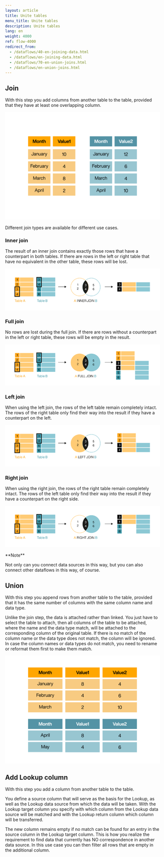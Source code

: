 ```yaml
---
layout: article
title: Unite tables
menu_title: Unite tables
description: Unite tables
lang: en
weight: 4000
ref: flow-4000
redirect_from:
  - /dataflows/40-en-joining-data.html
  - /dataflows/en-joining-data.html
  - /dataflows/70-en-union-joins.html
  - /dataflows/en-union-joins.html
---
```

## Join

With this step you add columns from another table to the table, provided that they have at least one overlapping column.

![Join](/assets/images/dataflows/dataflows_join.gif)

Different join types are available for different use cases.

### Inner join

The result of an inner join contains exactly those rows that have a counterpart in both tables.
If there are rows in the left or right table that have no equivalent in the other table, these rows will be lost.

![Inner join](/assets/images/dataflows/dataflows_inner-join.png)

### Full join

No rows are lost during the full join.
If there are rows without a counterpart in the left or right table, these rows will be empty in the result.

![Full join](/assets/images/dataflows/dataflows_full-join.png)

### Left join

When using the left join, the rows of the left table remain completely intact.
The rows of the right table only find their way into the result if they have a counterpart on the left.

![Left join](/assets/images/dataflows/dataflows_left-join.png)

### Right join

When using the right join, the rows of the right table remain completely intact.
The rows of the left table only find their way into the result if they have a counterpart on the right side.

![Right join](/assets/images/dataflows/dataflows_right-join.png)

<div class="box-tip" markdown="1">
**Note**

Not only can you connect data sources in this way, but you can also connect other dataflows in this way, of course.
</div>

## Union

With this step you append rows from another table to the table, provided that it has the same number of columns with the same column name and data type.

Unlike the join step, the data is attached rather than linked. You just have to select the table to attach, then all columns of the table to be attached, where the name and the data type match, will be attached to the corresponding column of the original table. If there is no match of the column name or the data type does not match, the column will be ignored. In case the column names or data types do not match, you need to rename or reformat them first to make them match.

![Union](/assets/images/dataflows/dataflows_union.gif)

## Add Lookup column

With this step you add a column from another table to the table.

You define a source column that will serve as the basis for the Lookup, as well as the Lookup data source from which the data will be taken. With the Lookup target column you specify with which column from the Lookup data source will be matched and with the Lookup return column which column will be transferred.

The new column remains empty if no match can be found for an entry in the source column in the Lookup target column. This is how you realize the requirement to find data that currently has NO correspondence in another data source. In this use case you can then filter all rows that are empty in the additional column.
